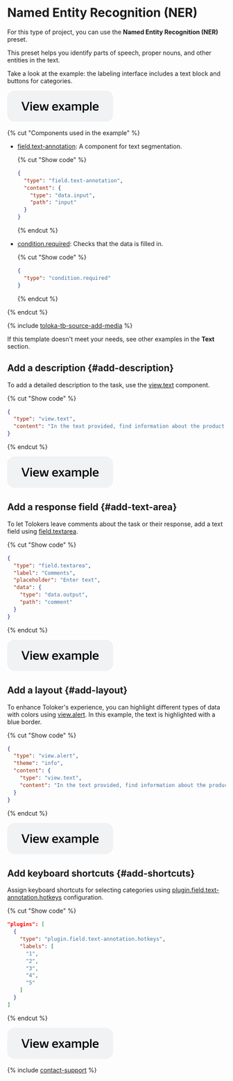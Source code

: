 # Named Entity Recognition (NER)

For this type of project, you can use the **Named Entity Recognition (NER)** preset.

This preset helps you identify parts of speech, proper nouns, and other entities in the text.

Take a look at the example: the labeling interface includes a text block and buttons for categories.

[![](../_images/buttons/view-example.svg)](https://ya.cc/t/-WB38I-Y3xvU3M)

{% cut "Components used in the example" %}

- [field.text-annotation](../reference/field.text-annotation.md): A component for text segmentation.

    {% cut "Show code" %}

    ```json
    {
      "type": "field.text-annotation",
      "content": {
        "type": "data.input",
        "path": "input"
      }
    }
    ```

    {% endcut %}

- [condition.required](../reference/condition.required.md): Checks that the data is filled in.

    {% cut "Show code" %}

    ```json
    {
      "type": "condition.required"
    }
    ```

    {% endcut %}

{% endcut %}

{% include [toloka-tb-source-add-media](../_includes/toloka-tb-source/id-toloka-tb-source/add-media.md) %}

If this template doesn't meet your needs, see other examples in the **Text** section.

## Add a description {#add-description}

To add a detailed description to the task, use the [view.text](../reference/view.text.md) component.

{% cut "Show code" %}

```json
{
  "type": "view.text",
  "content": "In the text provided, find information about the product and manufacturer and highlight it with different colors: red for product name, blue for brand, green for package size, pink for country of manufacture. If a word is misspelled, highlight it with yellow."
}
```

{% endcut %}

[![](../_images/buttons/view-example.svg)](https://ya.cc/t/CaVc0G9O44eWpp)

## Add a response field {#add-text-area}

To let Tolokers leave comments about the task or their response, add a text field using [field.textarea](../reference/field.textarea.md).

{% cut "Show code" %}

```json
{
  "type": "field.textarea",
  "label": "Comments",
  "placeholder": "Enter text",
  "data": {
    "type": "data.output",
    "path": "comment"
  }
}
```

{% endcut %}

[![](../_images/buttons/view-example.svg)](https://ya.cc/t/FYqX4xd63yQyPz)

## Add a layout {#add-layout}

To enhance Toloker's experience, you can highlight different types of data with colors using [view.alert](../reference/view.alert.md). In this example, the text is highlighted with a blue border.

{% cut "Show code" %}

```json
{
  "type": "view.alert",
  "theme": "info",
  "content": {
    "type": "view.text",
    "content": "In the text provided, find information about the product and manufacturer and highlight it with different colors: red for product name, blue for brand, green for package size, pink for country of manufacture. If a word is misspelled, highlight it with yellow."
  }
}
  ```

{% endcut %}

[![](../_images/buttons/view-example.svg)](https://ya.cc/t/ahNzXcDI3yQzD3)

## Add keyboard shortcuts {#add-shortcuts}

Assign keyboard shortcuts for selecting categories using [plugin.field.text-annotation.hotkeys](../reference/plugin.field.text-annotation.hotkeys.md) configuration.

{% cut "Show code" %}

```json
"plugins": [
  {
    "type": "plugin.field.text-annotation.hotkeys",
    "labels": [
      "1",
      "2",
      "3",
      "4",
      "5"
    ]
  }
]
```

{% endcut %}

[![](../_images/buttons/view-example.svg)](https://ya.cc/t/W5ddd6ZJ44eZbB)

{% include [contact-support](../_includes/contact-support.md) %}